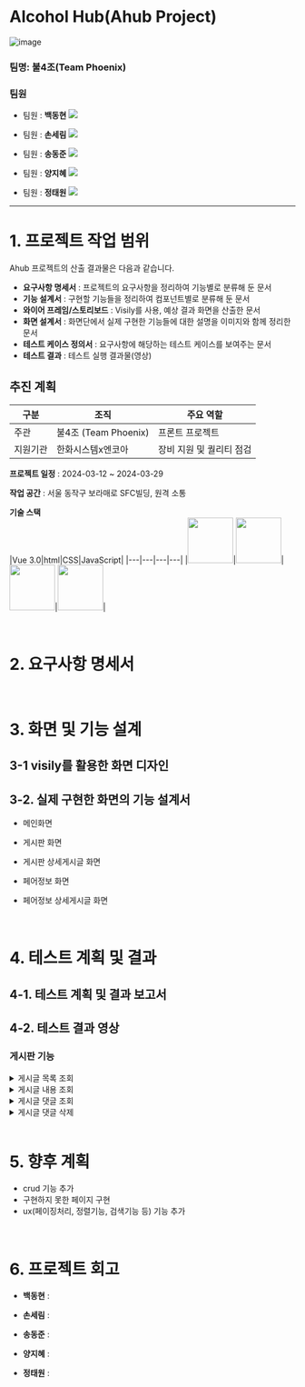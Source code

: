 # Alcohol Hub(Ahub Project)
![image](https://github.com/4jo-Phoenix/Alcohol_hub/assets/108782390/09e4c600-a088-4b1b-97d8-9f67b80e7e03)

### 팀명: 불4조(Team Phoenix)
### 팀원

- 팀원 : **백동현**
[<img src="https://img.shields.io/badge/Github-Link-181717?logo=Github">](https://github.com/dongh810)

- 팀원 : **손세림**
[<img src="https://img.shields.io/badge/Github-Link-181717?logo=Github">](https://github.com/bucky1005)

- 팀원 : **송동준**
[<img src="https://img.shields.io/badge/Github-Link-181717?logo=Github">](https://github.com/dongjunsong)

- 팀원 : **양지혜**
[<img src="https://img.shields.io/badge/Github-Link-181717?logo=Github">](https://github.com/Jihye1101)

- 팀원 : **정태원**
[<img src="https://img.shields.io/badge/Github-Link-181717?logo=Github">](https://github.com/t4e1)

---

# 1. 프로젝트 작업 범위

 Ahub 프로젝트의 산출 결과물은 다음과 같습니다.
- **요구사항 명세서** : 프로젝트의 요구사항을 정리하여 기능별로 분류해 둔 문서
- **기능 설계서** : 구현할 기능들을 정리하여 컴포넌트별로 분류해 둔 문서  
- **와이어 프레임/스토리보드** : Visily를 사용, 예상 결과 화면을 산출한 문서 
- **화면 설계서** : 화면단에서 실제 구현한 기능들에 대한 설명을 이미지와 함께 정리한 문서     
- **테스트 케이스 정의서** : 요구사항에 해당하는 테스트 케이스를 보여주는 문서 
- **테스트 결과** : 테스트 실행 결과물(영상)   

## 추진 계획
| 구분 | 조직 | 주요 역할 |
| --- | --- | --- |
| 주관 | 불4조 (Team Phoenix) | 프론트 프로젝트 |
| 지원기관 | 한화시스템x엔코아 | 장비 지원 및 퀄리티 점검 |

**프로젝트 일정** : 2024-03-12 ~ 2024-03-29

**작업 공간** : 서울 동작구 보라매로 SFC빌딩, 원격 소통

**기술 스택**   
|Vue 3.0|html|CSS|JavaScript|
|---|---|---|---|
|<img src="https://github.com/beyond-sw-camp/be04-3rd-TeamPhoenix-ahub/blob/feature-post-check/img/Vue.png" height="80" />|<img src="https://github.com/beyond-sw-camp/be04-3rd-TeamPhoenix-ahub/blob/feature-post-check/img/css.png" height="80" />|<img src="https://github.com/beyond-sw-camp/be04-3rd-TeamPhoenix-ahub/blob/feature-post-check/img/html.png" height="80" />|<img src="https://github.com/beyond-sw-camp/be04-3rd-TeamPhoenix-ahub/blob/feature-post-check/img/js.png" height="80" />|


<br>

# 2. 요구사항 명세서







<br>

# 3. 화면 및 기능 설계

## 3-1 visily를 활용한 화면 디자인



## 3-2. 실제 구현한 화면의 기능 설계서
- 메인화면

- 게시판 화면

- 게시판 상세게시글 화면

- 페어정보 화면

- 페어정보 상세게시글 화면





<br>

# 4. 테스트 계획 및 결과

## 4-1. 테스트 계획 및 결과 보고서


## 4-2. 테스트 결과 영상

### 게시판 기능





<details>
<summary>게시글 목록 조회</summary>



</details>

<details>
<summary>게시글 내용 조회</summary>



</details>

<details>
<summary>게시글 댓글 조회</summary>



</details>

<details>
<summary>게시글 댓글 삭제</summary>



</details>




<br>

# 5. 향후 계획

- crud 기능 추가
- 구현하지 못한 페이지 구현
- ux(페이징처리, 정렬기능, 검색기능 등) 기능 추가



<br>

# 6. 프로젝트 회고

- **백동현** :  

- **손세림** :  

- **송동준** : 

- **양지혜** : 

- **정태원** : 






